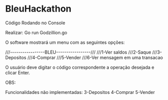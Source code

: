# BleuHackathon

Código Rodando no Console

Realizar: Go run Godzillion.go

O software mostrará um menu com as seguintes opções:

///-----------------BLEU-----------------///
///1-Ver saldos
///2-Saque
///3-Depositos
///4-Comprar
///5-Vender
///6-Ver mensagem em uma transacao

O usuário deve digitar o código correspondente a operação desejada e clicar Enter.

OBS:

Funcionalidades não implementadas:
3-Depositos
4-Comprar
5-Vender

